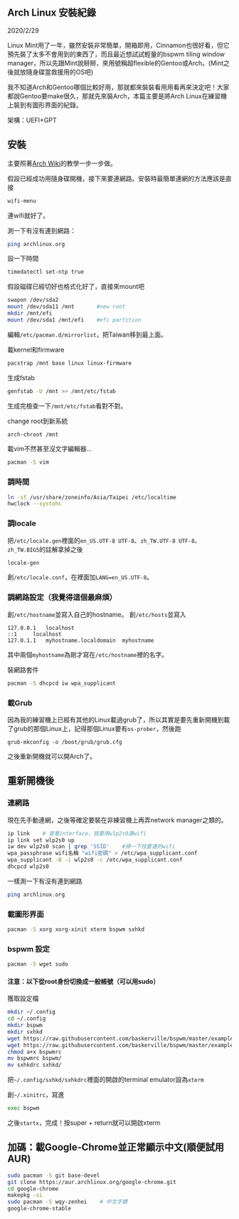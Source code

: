 ## Arch Linux 安裝紀錄
2020/2/29

Linux Mint用了一年，雖然安裝非常簡單，開箱即用，Cinnamon也很好看，但它預先裝了太多不會用到的東西了，而且最近想試試輕量的bspwm tiling window manager，所以先跟Mint說掰掰，來用號稱超flexible的Gentoo或Arch。(Mint之後就放隨身碟當救援用的OS吧)

我不知道Arch和Gentoo哪個比較好用，那就都來裝裝看用用看再來決定吧！大家都說Gentoo要make很久，那就先來裝Arch，本篇主要是將Arch Linux在練習機上裝到有圖形界面的紀錄。

架構：UEFI+GPT

## 安裝

主要照著[Arch Wiki](https://wiki.archlinux.org/index.php/Installation_guide)的教學一步一步做。

假設已經成功用隨身碟開機，接下來要連網路。安裝時最簡單連網的方法應該是直接
```sh
wifi-menu
```
連wifi就好了。

測一下有沒有連到網路：
```sh
ping archlinux.org
```

設一下時間
```sh
timedatectl set-ntp true
```

假設磁碟已經切好也格式化好了，直接來mount吧
```sh
swapon /dev/sda2
mount /dev/sda11 /mnt       #new root
mkdir /mnt/efi
mount /dev/sda1 /mnt/efi    #efi partition
```

編輯`/etc/pacman.d/mirrorlist`，把Taiwan移到最上面。

載kernel和firmware
```sh
pacstrap /mnt base linux linux-firmware
```

生成fstab
```sh
genfstab -U /mnt >> /mnt/etc/fstab
```
生成完檢查一下`/mnt/etc/fstab`看對不對。

change root到新系統
```sh
arch-chroot /mnt
```

載vim不然甚至沒文字編輯器...
```sh
pacman -S vim
```

### 調時間
```sh
ln -sf /usr/share/zoneinfo/Asia/Taipei /etc/localtime
hwclock --systohc
```

### 調locale
把`/etc/locale.gen`裡面的`en_US.UTF-8 UTF-8`、`zh_TW.UTF-8 UTF-8`、`zh_TW.BIG5`的註解拿掉之後
```sh
locale-gen
```
創`/etc/locale.conf`，在裡面加`LANG=en_US.UTF-8`。

### 調網路設定（我覺得這個最麻煩）
創`/etc/hostname`並寫入自己的hostname。
創`/etc/hosts`並寫入
```
127.0.0.1	localhost
::1		localhost
127.0.1.1	myhostname.localdomain	myhostname
```
其中兩個`myhostname`為剛才寫在`/etc/hostname`裡的名字。

裝網路套件
```sh
pacman -S dhcpcd iw wpa_supplicant
```

### 載Grub
因為我的練習機上已經有其他的Linux載過grub了，所以其實是要先重新開機到載了grub的那個Linux上，記得那個Linux要有`os-prober`，然後跑
```
grub-mkconfig -o /boot/grub/grub.cfg
```
之後重新開機就可以開Arch了。

## 重新開機後

### 連網路
現在先手動連網，之後等確定要裝在非練習機上再弄network manager之類的。
```sh
ip link    # 查看interface，我要用wlp2s0連wifi
ip link set wlp2s0 up
iw dev wlp2s0 scan | grep 'SSID'    #掃一下找要連的wifi
wpa_passphrase wifi名稱 "wifi密碼" > /etc/wpa_supplicant.conf
wpa_supplicant -B -i wlp2s0 -c /etc/wpa_supplicant.conf
dhcpcd wlp2s0
```
一樣測一下有沒有連到網路
```sh
ping archlinux.org
```

### 載圖形界面
```sh
pacman -S xorg xorg-xinit xterm bspwm sxhkd
```

### bspwm 設定
```sh
pacman -S wget sudo
```

#### 注意：以下從root身份切換成一般帳號（可以用sudo）
獲取設定檔
```sh
mkdir ~/.config
cd ~/.config
mkdir bspwm
mkdir sxhkd
wget https://raw.githubusercontent.com/baskerville/bspwm/master/examples/bspwmrc
wget https://raw.githubusercontent.com/baskerville/bspwm/master/examples/sxhkdrc
chmod a+x bspwmrc
mv bspwmrc bspwm/
mv sxhkdrc sxhkd/
```
把`~/.config/sxhkd/sxhkdrc`裡面的開啟的terminal emulator設為`xterm`

創`~/.xinitrc`，寫進
```sh
exec bspwm
```
之後`startx`，完成！按super + return就可以開啟xterm

## 加碼：載Google-Chrome並正常顯示中文(順便試用AUR)
```sh
sudo pacman -S git base-devel
git clone https://aur.archlinux.org/google-chrome.git
cd google-chrome
makepkg -si
sudo pacman -S wqy-zenhei    # 中文字體
google-chrome-stable
```
